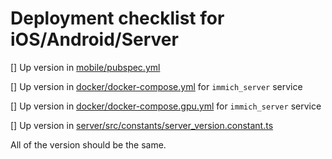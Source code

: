 # Deployment checklist for iOS/Android/Server

[] Up version in [mobile/pubspec.yml](/mobile/pubspec.yaml)

[] Up version in [docker/docker-compose.yml](/docker/docker-compose.yml) for `immich_server` service

[] Up version in [docker/docker-compose.gpu.yml](/docker/docker-compose.gpu.yml) for `immich_server` service

[] Up version in [server/src/constants/server_version.constant.ts](/server/src/constants/server_version.constant.ts)

All of the version should be the same.